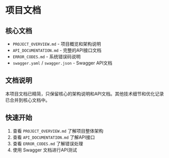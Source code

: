 # 项目文档

## 核心文档

- `PROJECT_OVERVIEW.md` - 项目概览和架构说明
- `API_DOCUMENTATION.md` - 完整的API接口文档
- `ERROR_CODES.md` - 系统错误码说明
- `swagger.yaml` / `swagger.json` - Swagger API文档

## 文档说明

本项目文档已精简，只保留核心的架构说明和API文档。其他技术细节和优化记录已合并到核心文档中。

## 快速开始

1. 查看 `PROJECT_OVERVIEW.md` 了解项目整体架构
2. 查看 `API_DOCUMENTATION.md` 了解API接口
3. 查看 `ERROR_CODES.md` 了解错误处理
4. 使用 Swagger 文档进行API测试 
